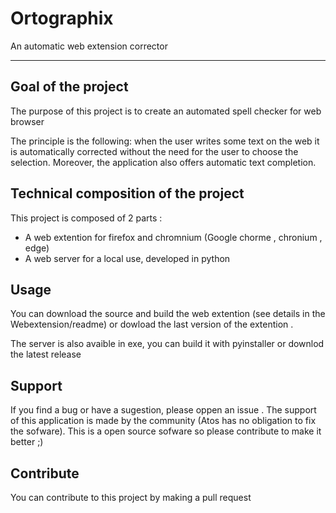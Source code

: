 # Ortographix
An automatic web extension corrector

---

## Goal of the project

The purpose of this project is to create an automated spell checker for web browser

The principle is the following: when the user writes some text on the web it is automatically corrected without 
the need for the user to choose the selection. Moreover, the application also offers automatic text completion.

## Technical composition of the project

This project is composed of 2 parts :
- A web extention for firefox and chromnium (Google chorme , chronium , edge)
- A web server for a local use, developed in python

## Usage

You can download the source and build the web extention (see details in the Webextension/readme) 
or dowload the last version of the extention . 

The server is also avaible in exe, you can build it with pyinstaller or downlod the latest release

## Support 

If you find a bug or have a sugestion, please oppen an issue . The support of this application is made by the community (Atos has no obligation to fix the sofware).
This is a open source sofware so please contribute to make it better ;) 

## Contribute

You can contribute to this project by making a pull request 

